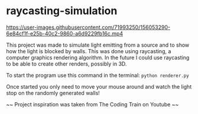 # raycasting-simulation

https://user-images.githubusercontent.com/71993250/156053290-6e84cf1f-e25b-40c2-9860-a6d9229fb16c.mp4

This project was made to simulate light emitting from a source and to show how the light is blocked by walls. This was done using raycasting, a computer graphics rendering algorithm. In the future I could use raycasting to be able to create other renders, possibly in 3D. 

To start the program use this command in the terminal:
```python renderer.py```

Once started you only need to move your mouse around and watch the light stop on the randomly generated walls!

~~ Project inspiration was taken from The Coding Train on Youtube ~~
